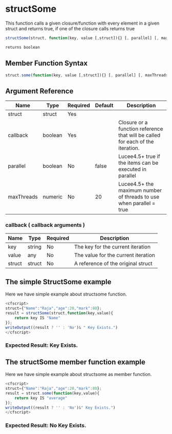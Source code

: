 # structSome

This function calls a given closure/function with every element in a given struct and returns true, if one of the closure calls returns true

```javascript
structSome(struct, function(key, value [,struct]){} [, parallel] [, maxThreads])
```

```javascript
returns boolean
```

## Member Function Syntax

```javascript
struct.some(function(key, value [,struct]){} [, parallel] [, maxThreads])
```

## Argument Reference

| Name | Type | Required | Default | Description |
| --- | --- | --- | --- | --- |
| struct | struct | Yes |  |  |
| callback | boolean | Yes |  | Closure or a function reference that will be called for each of the iteration. |
| parallel | boolean | No | false | Lucee4.5+ true if the items can be executed in parallel |
| maxThreads | numeric | No | 20 | Lucee4.5+ the maximum number of threads to use when parallel = true |

### callback ( callback arguments )
| Name | Type | Required | Description |
| --- | --- | --- | --- |
| key | string | No | The key for the current iteration
| value | any | No | The value for the current iteration
| struct | struct | No | A reference of the original struct

## The simple StructSome example

Here we have simple example about structsome function.

```javascript
<cfscript>
struct={"Name":"Raja","age":20,"mark":80};
result = structSome(struct,function(key,value){
	return key IS "Name"
});
writeOutput((result ? '' : 'No')& " Key Exists.")
</cfscript>
```

### Expected Result: Key Exists.

## The structSome member function example

Here we have simple example about structsome as member function.

```javascript
<cfscript>
struct={"Name":"Raja","age":20,"mark":80};
result = struct.some(function(key,value){
	return key IS "average"
});
writeOutput((result ? '' : 'No')&" Key Exists.")
</cfscript>
```

### Expected Result: No Key Exists.
